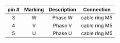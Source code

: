 | **pin #** | **Marking** | **Description** | **Connection** |
| :---: | :---: | :---: | :---: |
| 3 | W | Phase W | cable ring M5 |
| 4 | V | Phase V | cable ring M5 |
| 5 | U | Phase U | cable ring M5 |
